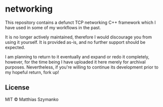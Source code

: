 # networking
This repository contains a defunct TCP networking C++ framework which I have used in some of my workflows in the past. 

It is no longer actively maintained, therefore I would discourage you from using it yourself. It is provided as-is, and no further support should be expected. 

I am planning to return to it eventually and expand or redo it completely, however, for the time being I have uploaded it here merely for archival purposes. Nevertheless, if you're willing to continue its development prior to my hopeful return, fork up!

## License

MIT © Matthias Szymanko
